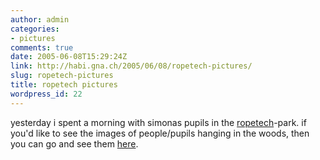 ```yaml
---
author: admin
categories:
- pictures
comments: true
date: 2005-06-08T15:29:24Z
link: http://habi.gna.ch/2005/06/08/ropetech-pictures/
slug: ropetech-pictures
title: ropetech pictures
wordpress_id: 22
---
```


yesterday i spent a morning with simonas pupils in the [ropetech](http://www.ropetech.ch/ge/start.asp)-park. if you'd like to see the images of people/pupils hanging in the woods, then you can go and see them [here](http://habi.gna.ch/pics/Ropetech/).

